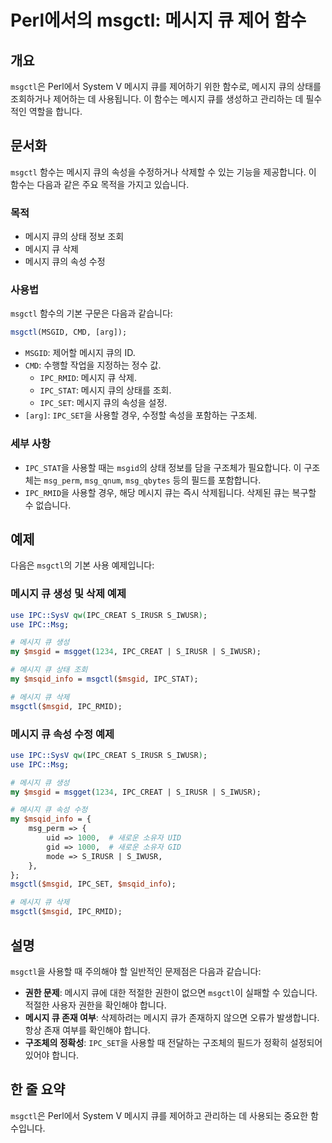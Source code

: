 <!--
Meta Description: # Perl에서의 msgctl: 메시지 큐 제어 함수 ## 개요 `msgctl`은 Perl에서 System V 메시지 큐를 제어하기 위한 함수로, 메시지 큐의 상태를 조회하거나 제어하는 데 사용됩니다. 이 함수는 메시지 큐를 생성하고 관리하는 데 필수적인 역할을 합니다...
Meta Keywords: 메시지, msgctl, msgid, 사용할, s_irusr
-->

# Perl에서의 msgctl: 메시지 큐 제어 함수

## 개요
`msgctl`은 Perl에서 System V 메시지 큐를 제어하기 위한 함수로, 메시지 큐의 상태를 조회하거나 제어하는 데 사용됩니다. 이 함수는 메시지 큐를 생성하고 관리하는 데 필수적인 역할을 합니다.

## 문서화
`msgctl` 함수는 메시지 큐의 속성을 수정하거나 삭제할 수 있는 기능을 제공합니다. 이 함수는 다음과 같은 주요 목적을 가지고 있습니다.

### 목적
- 메시지 큐의 상태 정보 조회
- 메시지 큐 삭제
- 메시지 큐의 속성 수정

### 사용법
`msgctl` 함수의 기본 구문은 다음과 같습니다:

```perl
msgctl(MSGID, CMD, [arg]);
```

- `MSGID`: 제어할 메시지 큐의 ID.
- `CMD`: 수행할 작업을 지정하는 정수 값.
  - `IPC_RMID`: 메시지 큐 삭제.
  - `IPC_STAT`: 메시지 큐의 상태를 조회.
  - `IPC_SET`: 메시지 큐의 속성을 설정.
- `[arg]`: `IPC_SET`을 사용할 경우, 수정할 속성을 포함하는 구조체.

### 세부 사항
- `IPC_STAT`을 사용할 때는 `msgid`의 상태 정보를 담을 구조체가 필요합니다. 이 구조체는 `msg_perm`, `msg_qnum`, `msg_qbytes` 등의 필드를 포함합니다.
- `IPC_RMID`을 사용할 경우, 해당 메시지 큐는 즉시 삭제됩니다. 삭제된 큐는 복구할 수 없습니다.

## 예제
다음은 `msgctl`의 기본 사용 예제입니다:

### 메시지 큐 생성 및 삭제 예제
```perl
use IPC::SysV qw(IPC_CREAT S_IRUSR S_IWUSR);
use IPC::Msg;

# 메시지 큐 생성
my $msgid = msgget(1234, IPC_CREAT | S_IRUSR | S_IWUSR);

# 메시지 큐 상태 조회
my $msqid_info = msgctl($msgid, IPC_STAT);

# 메시지 큐 삭제
msgctl($msgid, IPC_RMID);
```

### 메시지 큐 속성 수정 예제
```perl
use IPC::SysV qw(IPC_CREAT S_IRUSR S_IWUSR);
use IPC::Msg;

# 메시지 큐 생성
my $msgid = msgget(1234, IPC_CREAT | S_IRUSR | S_IWUSR);

# 메시지 큐 속성 수정
my $msqid_info = {
    msg_perm => {
        uid => 1000,  # 새로운 소유자 UID
        gid => 1000,  # 새로운 소유자 GID
        mode => S_IRUSR | S_IWUSR,
    },
};
msgctl($msgid, IPC_SET, $msqid_info);

# 메시지 큐 삭제
msgctl($msgid, IPC_RMID);
```

## 설명
`msgctl`을 사용할 때 주의해야 할 일반적인 문제점은 다음과 같습니다:

- **권한 문제**: 메시지 큐에 대한 적절한 권한이 없으면 `msgctl`이 실패할 수 있습니다. 적절한 사용자 권한을 확인해야 합니다.
- **메시지 큐 존재 여부**: 삭제하려는 메시지 큐가 존재하지 않으면 오류가 발생합니다. 항상 존재 여부를 확인해야 합니다.
- **구조체의 정확성**: `IPC_SET`을 사용할 때 전달하는 구조체의 필드가 정확히 설정되어 있어야 합니다.

## 한 줄 요약
`msgctl`은 Perl에서 System V 메시지 큐를 제어하고 관리하는 데 사용되는 중요한 함수입니다.